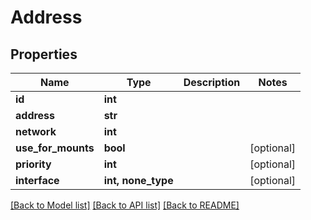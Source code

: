 # Address


## Properties
Name | Type | Description | Notes
------------ | ------------- | ------------- | -------------
**id** | **int** |  | 
**address** | **str** |  | 
**network** | **int** |  | 
**use_for_mounts** | **bool** |  | [optional] 
**priority** | **int** |  | [optional] 
**interface** | **int, none_type** |  | [optional] 

[[Back to Model list]](../#documentation-for-models) [[Back to API list]](../#documentation-for-api-endpoints) [[Back to README]](../)


